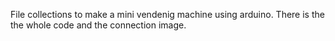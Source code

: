 File collections to make a mini vendenig machine using arduino. There is the the whole code and the connection image.
